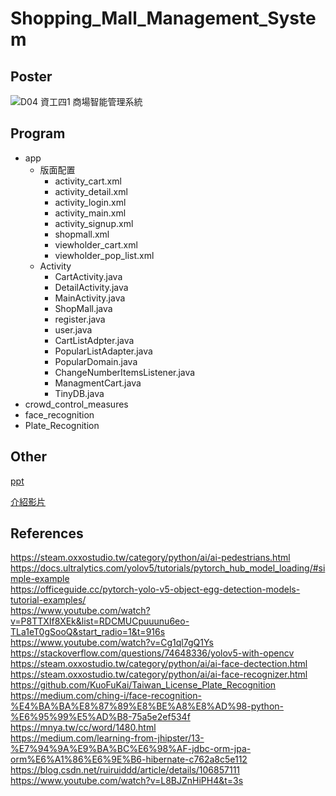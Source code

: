 # Shopping_Mall_Management_System

## Poster
![D04 資工四1 商場智能管理系統](https://github.com/user-attachments/assets/7d091104-0c5a-4504-a4b6-34bd22488417)

## Program
 - app
   - 版面配置
     - activity_cart.xml
     - activity_detail.xml
     - activity_login.xml
     - activity_main.xml
     - activity_signup.xml
     - shopmall.xml
     - viewholder_cart.xml
     - viewholder_pop_list.xml
   - Activity
     - CartActivity.java
     - DetailActivity.java
     - MainActivity.java
     - ShopMall.java
     - register.java
     - user.java
     - CartListAdpter.java
     - PopularListAdapter.java
     - PopularDomain.java
     - ChangeNumberItemsListener.java
     - ManagmentCart.java
     - TinyDB.java
 - crowd_control_measures
 - face_recognition
 - Plate_Recognition

## Other
[ppt](https://www.canva.com/design/DAGN4gHRa-k/xEfGHS3Y4z48jt64TkKpsQ/view?utm_content=DAGN4gHRa-k&utm_campaign=designshare&utm_medium=link&utm_source=editor)  

[介紹影片](https://youtu.be/YWhE3PqiZvQ)

## References
https://steam.oxxostudio.tw/category/python/ai/ai-pedestrians.html  
https://docs.ultralytics.com/yolov5/tutorials/pytorch_hub_model_loading/#simple-example  
https://officeguide.cc/pytorch-yolo-v5-object-egg-detection-models-tutorial-examples/  
https://www.youtube.com/watch?v=P8TTXIf8XEk&list=RDCMUCpuuunu6eo-TLa1eT0gSooQ&start_radio=1&t=916s  
https://www.youtube.com/watch?v=Cg1ql7gQ1Ys  
https://stackoverflow.com/questions/74648336/yolov5-with-opencv  
https://steam.oxxostudio.tw/category/python/ai/ai-face-dectection.html  
https://steam.oxxostudio.tw/category/python/ai/ai-face-recognizer.html  
https://github.com/KuoFuKai/Taiwan_License_Plate_Recognition  
https://medium.com/ching-i/face-recognition-%E4%BA%BA%E8%87%89%E8%BE%A8%E8%AD%98-python-%E6%95%99%E5%AD%B8-75a5e2ef534f  
https://mnya.tw/cc/word/1480.html  
https://medium.com/learning-from-jhipster/13-%E7%94%9A%E9%BA%BC%E6%98%AF-jdbc-orm-jpa-orm%E6%A1%86%E6%9E%B6-hibernate-c762a8c5e112  
https://blog.csdn.net/ruiruiddd/article/details/106857111  
https://www.youtube.com/watch?v=L8BJZnHiPH4&t=3s  
